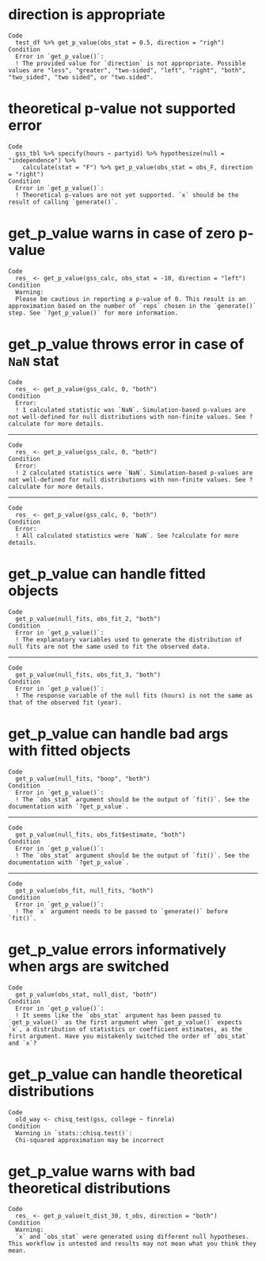 # direction is appropriate

    Code
      test_df %>% get_p_value(obs_stat = 0.5, direction = "righ")
    Condition
      Error in `get_p_value()`:
      ! The provided value for `direction` is not appropriate. Possible values are "less", "greater", "two-sided", "left", "right", "both", "two_sided", "two sided", or "two.sided".

# theoretical p-value not supported error

    Code
      gss_tbl %>% specify(hours ~ partyid) %>% hypothesize(null = "independence") %>%
        calculate(stat = "F") %>% get_p_value(obs_stat = obs_F, direction = "right")
    Condition
      Error in `get_p_value()`:
      ! Theoretical p-values are not yet supported. `x` should be the result of calling `generate()`.

# get_p_value warns in case of zero p-value

    Code
      res_ <- get_p_value(gss_calc, obs_stat = -10, direction = "left")
    Condition
      Warning:
      Please be cautious in reporting a p-value of 0. This result is an approximation based on the number of `reps` chosen in the `generate()` step. See `?get_p_value()` for more information.

# get_p_value throws error in case of `NaN` stat

    Code
      res_ <- get_p_value(gss_calc, 0, "both")
    Condition
      Error:
      ! 1 calculated statistic was `NaN`. Simulation-based p-values are not well-defined for null distributions with non-finite values. See ?calculate for more details.

---

    Code
      res_ <- get_p_value(gss_calc, 0, "both")
    Condition
      Error:
      ! 2 calculated statistics were `NaN`. Simulation-based p-values are not well-defined for null distributions with non-finite values. See ?calculate for more details.

---

    Code
      res_ <- get_p_value(gss_calc, 0, "both")
    Condition
      Error:
      ! All calculated statistics were `NaN`. See ?calculate for more details.

# get_p_value can handle fitted objects

    Code
      get_p_value(null_fits, obs_fit_2, "both")
    Condition
      Error in `get_p_value()`:
      ! The explanatory variables used to generate the distribution of null fits are not the same used to fit the observed data.

---

    Code
      get_p_value(null_fits, obs_fit_3, "both")
    Condition
      Error in `get_p_value()`:
      ! The response variable of the null fits (hours) is not the same as that of the observed fit (year).

# get_p_value can handle bad args with fitted objects

    Code
      get_p_value(null_fits, "boop", "both")
    Condition
      Error in `get_p_value()`:
      ! The `obs_stat` argument should be the output of `fit()`. See the documentation with `?get_p_value`.

---

    Code
      get_p_value(null_fits, obs_fit$estimate, "both")
    Condition
      Error in `get_p_value()`:
      ! The `obs_stat` argument should be the output of `fit()`. See the documentation with `?get_p_value`.

---

    Code
      get_p_value(obs_fit, null_fits, "both")
    Condition
      Error in `get_p_value()`:
      ! The `x` argument needs to be passed to `generate()` before `fit()`.

# get_p_value errors informatively when args are switched

    Code
      get_p_value(obs_stat, null_dist, "both")
    Condition
      Error in `get_p_value()`:
      ! It seems like the `obs_stat` argument has been passed to `get_p_value()` as the first argument when `get_p_value()` expects `x`, a distribution of statistics or coefficient estimates, as the first argument. Have you mistakenly switched the order of `obs_stat` and `x`?

# get_p_value can handle theoretical distributions

    Code
      old_way <- chisq_test(gss, college ~ finrela)
    Condition
      Warning in `stats::chisq.test()`:
      Chi-squared approximation may be incorrect

# get_p_value warns with bad theoretical distributions

    Code
      res_ <- get_p_value(t_dist_30, t_obs, direction = "both")
    Condition
      Warning:
      `x` and `obs_stat` were generated using different null hypotheses. This workflow is untested and results may not mean what you think they mean.

